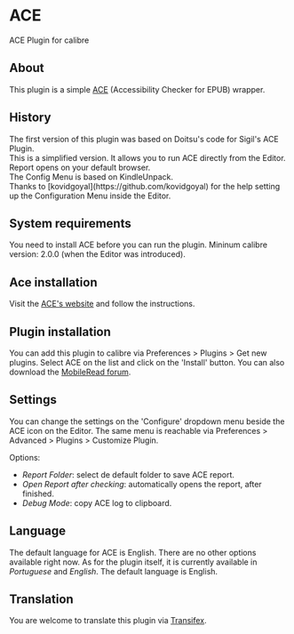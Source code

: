 ACE
=========

ACE Plugin for calibre

## About

This plugin is a simple [ACE](https://github.com/daisy/ace) (Accessibility Checker for EPUB) wrapper.

## History

<p>The first version of this plugin was based on Doitsu's code for Sigil's ACE Plugin.
<br/>This is a simplified version. It allows you to run ACE directly from the Editor. Report opens on your default browser.
<br/>The Config Menu is based on KindleUnpack.
<br/>Thanks to [kovidgoyal](https://github.com/kovidgoyal) for the help setting up the Configuration Menu inside the Editor.</p>

## System requirements

You need to install ACE before you can run the plugin. Mininum calibre version: 2.0.0 (when the Editor was introduced).

## Ace installation

Visit the [ACE's website](https://daisy.github.io/ace/getting-started/installation/) and follow the instructions.

## Plugin installation

You can add this plugin to calibre via Preferences > Plugins > Get new plugins. Select ACE on the list and click on the 'Install' button. You can also download the  [MobileRead forum](https://www.mobileread.com/forums/showthread.php?t=313848).

## Settings

You can change the settings on the 'Configure' dropdown menu beside the ACE icon on the Editor. The same menu is reachable via Preferences > Advanced > Plugins > Customize Plugin.

Options:
 * <i>Report Folder</i>: select de default folder to save ACE report.
 * <i>Open Report after checking</i>: automatically opens the report, after finished.
 * <i>Debug Mode</i>: copy ACE log to clipboard.

## Language

The default language for ACE is English. There are no other options available right now.
As for the plugin itself, it is currently available in <i>Portuguese</i> and <i>English</i>. The default language is English.

## Translation

You are welcome to translate this plugin via [Transifex](https://www.transifex.com/calibre/calibre-plugins/ace/).
